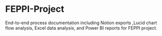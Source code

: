 # FEPPI-Project
End-to-end process documentation including Notion exports ,Lucid chart flow analysis, Excel data analysis, and Power BI reports for FEPPI project.
